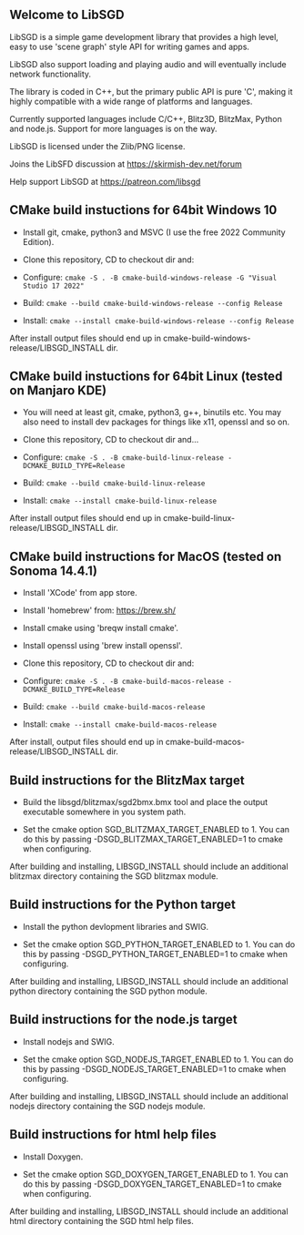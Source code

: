 ## Welcome to LibSGD

LibSGD is a simple game development library that provides a high level, easy to use 'scene graph' style API for writing games and apps.

LibSGD also support loading and playing audio and will eventually include network functionality.

The library is coded in C++, but the primary public API is pure 'C', making it highly compatible with a wide range of platforms and languages.

Currently supported languages include C/C++, Blitz3D, BlitzMax, Python and node.js. Support for more languages  is on the way.

LibSGD is licensed under the Zlib/PNG license.

Joins the LibSFD discussion at https://skirmish-dev.net/forum

Help support LibSGD at https://patreon.com/libsgd


## CMake build instuctions for 64bit Windows 10

* Install git, cmake, python3 and MSVC (I use the free 2022 Community Edition).

* Clone this repository, CD to checkout dir and:

* Configure: ``cmake -S . -B cmake-build-windows-release -G "Visual Studio 17 2022"``

* Build: ``cmake --build cmake-build-windows-release --config Release``

* Install: ``cmake --install cmake-build-windows-release --config Release``

After install output files should end up in cmake-build-windows-release/LIBSGD_INSTALL dir.


## CMake build instuctions for 64bit Linux (tested on Manjaro KDE)

* You will need at least git, cmake, python3, g++, binutils etc. You may also need to install dev packages for things like x11, openssl and so on.

* Clone this repository, CD to checkout dir and...

* Configure: ``cmake -S . -B cmake-build-linux-release -DCMAKE_BUILD_TYPE=Release``

* Build: ``cmake --build cmake-build-linux-release``

* Install: ``cmake --install cmake-build-linux-release``

After install output files should end up in cmake-build-linux-release/LIBSGD_INSTALL dir.


## CMake build instructions for MacOS (tested on Sonoma 14.4.1)

* Install 'XCode' from app store.

* Install 'homebrew' from: https://brew.sh/

* Install cmake using 'breqw install cmake'.

* Install openssl using 'brew install openssl'.

* Clone this repository, CD to checkout dir and:

* Configure: ``cmake -S . -B cmake-build-macos-release -DCMAKE_BUILD_TYPE=Release``

* Build: ``cmake --build cmake-build-macos-release``

* Install: ``cmake --install cmake-build-macos-release``

After install, output files should end up in cmake-build-macos-release/LIBSGD_INSTALL dir.


## Build instructions for the BlitzMax target

* Build the libsgd/blitzmax/sgd2bmx.bmx tool and place the output executable somewhere in you system path.

* Set the cmake option SGD_BLITZMAX_TARGET_ENABLED to 1. You can do this by passing -DSGD_BLITZMAX_TARGET_ENABLED=1 to cmake when configuring.

After building and installing, LIBSGD_INSTALL should include an additional blitzmax directory containing the SGD blitzmax module.
 

## Build instructions for the Python target

* Install the python devlopment libraries and SWIG.

* Set the cmake option SGD_PYTHON_TARGET_ENABLED to 1. You can do this by passing -DSGD_PYTHON_TARGET_ENABLED=1 to cmake when configuring.

After building and installing, LIBSGD_INSTALL should include an additional python directory containing the SGD python module.


## Build instructions for the node.js target

* Install nodejs and SWIG.

* Set the cmake option SGD_NODEJS_TARGET_ENABLED to 1. You can do this by passing -DSGD_NODEJS_TARGET_ENABLED=1 to cmake when configuring.

After building and installing, LIBSGD_INSTALL should include an additional nodejs directory containing the SGD nodejs module.


## Build instructions for html help files

* Install Doxygen.

* Set the cmake option SGD_DOXYGEN_TARGET_ENABLED to 1. You can do this by passing -DSGD_DOXYGEN_TARGET_ENABLED=1 to cmake when configuring.  

After building and installing, LIBSGD_INSTALL should include an additional html directory containing the SGD html help files.
